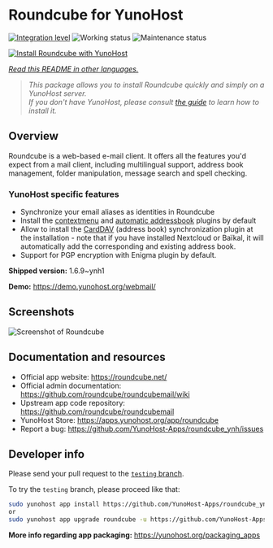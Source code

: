 <!--
N.B.: This README was automatically generated by <https://github.com/YunoHost/apps/tree/master/tools/readme_generator>
It shall NOT be edited by hand.
-->

# Roundcube for YunoHost

[![Integration level](https://dash.yunohost.org/integration/roundcube.svg)](https://ci-apps.yunohost.org/ci/apps/roundcube/) ![Working status](https://ci-apps.yunohost.org/ci/badges/roundcube.status.svg) ![Maintenance status](https://ci-apps.yunohost.org/ci/badges/roundcube.maintain.svg)

[![Install Roundcube with YunoHost](https://install-app.yunohost.org/install-with-yunohost.svg)](https://install-app.yunohost.org/?app=roundcube)

*[Read this README in other languages.](./ALL_README.md)*

> *This package allows you to install Roundcube quickly and simply on a YunoHost server.*  
> *If you don't have YunoHost, please consult [the guide](https://yunohost.org/install) to learn how to install it.*

## Overview

Roundcube is a web-based e-mail client. It offers all the features you'd expect from a mail client, including multilingual support, address book management, folder manipulation, message search and spell checking.

### YunoHost specific features

- Synchronize your email aliases as identities in Roundcube
- Install the [contextmenu](https://packagist.org/packages/johndoh/contextmenu) and [automatic addressbook](https://packagist.org/packages/projectmyst/automatic_addressbook) plugins by default
- Allow to install the [CardDAV](https://packagist.org/packages/roundcube/carddav) (address book) synchronization plugin at the installation - note that if you have installed Nextcloud or Baïkal, it will automatically add the corresponding and existing address book.
- Support for PGP encryption with Enigma plugin by default.


**Shipped version:** 1.6.9~ynh1

**Demo:** <https://demo.yunohost.org/webmail/>

## Screenshots

![Screenshot of Roundcube](./doc/screenshots/screenshot.png)

## Documentation and resources

- Official app website: <https://roundcube.net/>
- Official admin documentation: <https://github.com/roundcube/roundcubemail/wiki>
- Upstream app code repository: <https://github.com/roundcube/roundcubemail>
- YunoHost Store: <https://apps.yunohost.org/app/roundcube>
- Report a bug: <https://github.com/YunoHost-Apps/roundcube_ynh/issues>

## Developer info

Please send your pull request to the [`testing` branch](https://github.com/YunoHost-Apps/roundcube_ynh/tree/testing).

To try the `testing` branch, please proceed like that:

```bash
sudo yunohost app install https://github.com/YunoHost-Apps/roundcube_ynh/tree/testing --debug
or
sudo yunohost app upgrade roundcube -u https://github.com/YunoHost-Apps/roundcube_ynh/tree/testing --debug
```

**More info regarding app packaging:** <https://yunohost.org/packaging_apps>
